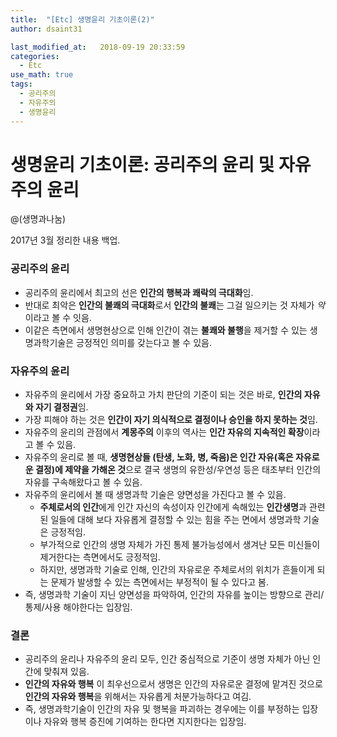 ```yaml
---
title:  "[Etc] 생명윤리 기초이론(2)"
author: dsaint31

last_modified_at:   2018-09-19 20:33:59
categories: 
  - Etc
use_math: true
tags: 
  - 공리주의 
  - 자유주의 
  - 생명윤리
---
```


# 생명윤리 기초이론: 공리주의 윤리 및 자유주의 윤리
@(생명과나눔)

2017년 3월 정리한 내용 백업.

### 공리주의 윤리

* 공리주의 윤리에서 최고의 선은 **인간의 행복과 쾌락의 극대화**임.
* 반대로 최악은 **인간의 불쾌의 극대화**로서 **인간의 불쾌**는 그걸 일으키는 것 자체가 *악*이라고 볼 수 잇음.
* 이같은 측면에서 생명현상으로 인해 인간이 겪는 **불쾌와 불행**을 제거할 수 있는 생명과학기술은 긍정적인 의미를 갖는다고 볼 수 있음.

### 자유주의 윤리

* 자유주의 윤리에서 가장 중요하고 가치 판단의 기준이 되는 것은 바로, **인간의 자유와 자기 결정권**임.
* 가장 피해야 하는 것은 **인간이 자기 의식적으로 결정이나 승인을 하지 못하는 것**임.
* 자유주의 윤리의 관점에서 **계몽주의** 이후의 역사는 **인간 자유의 지속적인 확장**이라고 볼 수 있음.
* 자유주의 윤리로 볼 때, **생명현상들 (탄생, 노화, 병, 죽음)은 인간 자유(혹은 자유로운 결정)에 제약을 가해온 것**으로 결국 생명의 유한성/우연성 등은 태초부터 인간의 자유를 구속해왔다고 볼 수 있음.
* 자유주의 윤리에서 볼 때 생명과학 기술은 양면성을 가진다고 볼 수 있음.
  * **주체로서의 인간**에게 인간 자신의 속성이자 인간에게 속해있는 **인간생명**과 관련된 일들에 대해 보다 자유롭게 결정할 수 있는 힘을 주는 면에서 생명과학 기술은 긍정적임.
  * 부가적으로 인간의 생명 자체가 가진 통제 불가능성에서 생겨난 모든 미신들이 제거한다는 측면에서도 긍정적임.
  * 하지만, 생명과학 기술로 인해, 인간의 자유로운 주체로서의 위치가 흔들이게 되는 문제가 발생할 수 있는 측면에서는 부정적이 될 수 있다고 봄.
*  즉, 생명과학 기술이 지닌 양면성을 파악하여, 인간의 자유를 높이는 방향으로 관리/통제/사용 해야한다는 입장임.

### 결론

* 공리주의 윤리나 자유주의 윤리 모두, 인간 중심적으로 기준이 생명 자체가 아닌 인간에 맞춰져 있음.
* **인간의 자유와 행복** 이 최우선으로서 생명은 인간의 자유로운 결정에 맡겨진 것으로 **인간의 자유와 행복**을 위해서는 자유롭게 처분가능하다고 여김.
* 즉, 생명과학기술이 인간의 자유 및 행복을 파괴하는 경우에는 이를 부정하는 입장이나 자유와 행복 증진에 기여하는 한다면 지지한다는 입장임.